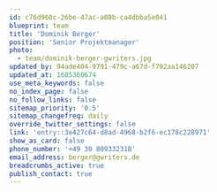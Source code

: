 ```yaml
---
id: c76d960c-26be-47ac-a08b-ca4dbba5e041
blueprint: team
title: 'Dominik Berger'
position: 'Senior Projektmanager'
photo:
  - team/dominik-berger-gwriters.jpg
updated_by: 94ade404-9791-479c-a67d-f792aa146207
updated_at: 1685360674
use_meta_keywords: false
no_index_page: false
no_follow_links: false
sitemap_priority: '0.5'
sitemap_changefreq: daily
override_twitter_settings: false
link: 'entry::3e427c64-d8ad-4968-b2f6-ec178c228971'
show_as_card: false
phone_number: '+49 30 809332318'
email_address: berger@gwriters.de
breadcrumbs_active: true
publish_contact: true
---
```

